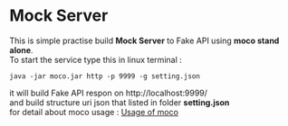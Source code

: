 # Mock Server

This is simple practise build **Mock Server** to Fake API using **moco stand alone**.   
To start the service type this in linux terminal :    
```
java -jar moco.jar http -p 9999 -g setting.json
```	
it will build Fake API respon on http://localhost:9999/   
and build structure uri json that listed in folder **setting.json**     
for detail about moco usage :
[Usage of moco](https://github.com/dreamhead/moco)  
